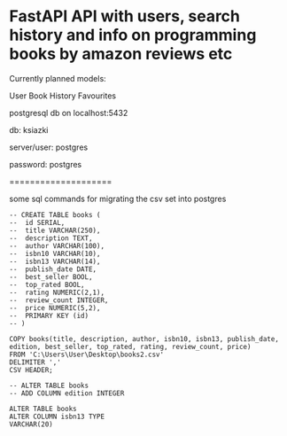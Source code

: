 # FastAPI API with users, search history and info on programming books by amazon reviews etc

Currently planned models:

User
Book
History
Favourites

postgresql db on localhost:5432

db: ksiazki

server/user: postgres

password: postgres


====================

some sql commands for migrating the csv set into postgres

```
-- CREATE TABLE books (
-- 	id SERIAL,
-- 	title VARCHAR(250),
-- 	description TEXT,
-- 	author VARCHAR(100),
-- 	isbn10 VARCHAR(10),
-- 	isbn13 VARCHAR(14),
-- 	publish_date DATE,
-- 	best_seller BOOL,
-- 	top_rated BOOL,
-- 	rating NUMERIC(2,1),
-- 	review_count INTEGER,
-- 	price NUMERIC(5,2),
-- 	PRIMARY KEY (id)
-- )

COPY books(title, description, author, isbn10, isbn13, publish_date, edition, best_seller, top_rated, rating, review_count, price)
FROM 'C:\Users\User\Desktop\books2.csv'
DELIMITER ','
CSV HEADER;

-- ALTER TABLE books
-- ADD COLUMN edition INTEGER

ALTER TABLE books
ALTER COLUMN isbn13 TYPE
VARCHAR(20)
```
